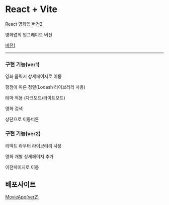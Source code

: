 # React + Vite

React 영화앱 버전2

영화앱의 업그레이드 버전

<a href="https://github.com/KaengEE/React-Vite-MovieApp" target="_blank">버전1</a>

<hr>

### 구현 기능(ver1)

영화 클릭시 상세페이지로 이동

평점에 따른 정렬(Lodash 라이브러리 사용)

테마 적용 (다크모드/라이트모드)

영화 검색

상단으로 이동버튼

### 구현 기능(ver2)

리액트 라우터 라이브러리 사용

영화 개별 상세페이지 추가

이전페이지로 이동

## 배포사이트

<a href="https://react-movie2-kaenghee.netlify.app/" target="_blank">MovieApp(ver2)</a>
